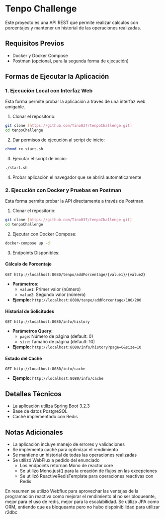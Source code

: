 # Tenpo Challenge

Este proyecto es una API REST que permite realizar cálculos con porcentajes y mantener un historial de las operaciones realizadas.

## Requisitos Previos

- Docker y Docker Compose
- Postman (opcional, para la segunda forma de ejecución)

## Formas de Ejecutar la Aplicación

### 1. Ejecución Local con Interfaz Web

Esta forma permite probar la aplicación a través de una interfaz web amigable.

1. Clonar el repositorio:
```bash
git clone [https://github.com/Tino037/tenpoChallenge.git]
cd tenpoChallenge
```

2. Dar permisos de ejecución al script de inicio:
```bash
chmod +x start.sh
```

3. Ejecutar el script de inicio:
```bash
./start.sh
```

4. Probar aplicación el navegador que se abrirá automáticamente


### 2. Ejecución con Docker y Pruebas en Postman

Esta forma permite probar la API directamente a través de Postman.

1. Clonar el repositorio:
```bash
git clone [https://github.com/Tino037/tenpoChallenge.git]
cd tenpoChallenge
```

2. Ejecutar con Docker Compose:
```bash
docker-compose up -d
```

3. Endpoints Disponibles:

#### Cálculo de Porcentaje
```
GET http://localhost:8080/tenpo/addPorcentage/{value1}/{value2}
```
- **Parámetros:**
  - `value1`: Primer valor (número)
  - `value2`: Segundo valor (número)
- **Ejemplo:** `http://localhost:8080/tenpo/addPorcentage/100/200`

#### Historial de Solicitudes
```
GET http://localhost:8080/info/history
```
- **Parámetros Query:**
  - `page`: Número de página (default: 0)
  - `size`: Tamaño de página (default: 10)
- **Ejemplo:** `http://localhost:8080/info/history?page=0&size=10`

#### Estado del Caché
```
GET http://localhost:8080/info/cache
```
- **Ejemplo:** `http://localhost:8080/info/cache`

## Detalles Técnicos

- La aplicación utiliza Spring Boot 3.2.3
- Base de datos PostgreSQL
- Caché implementado con Redis


## Notas Adicionales

- La aplicación incluye manejo de errores y validaciones
- Se implementa caché para optimizar el rendimiento
- Se mantiene un historial de todas las operaciones realizadas
- Se utilizó WebFlux a pedido del enunciado
    - Los endpoints retornan Mono de reactor.core
    - Se utilizo Mono.just() para la creación de flujos en las excepciones
    - Se utilizó ReactiveRedisTemplate para operaciones reactivas con Redis

En resumen se utilizó Webflux para aprovechar las ventajas de la programación reactiva como mejorar el rendimiento al no ser bloqueante,
mejor para el uso de redis, mejor para la escalabilidad.
Se utilizo JPA como ORM, entiendo que es bloqueante pero no hubo dispoinibilidad para utilizar r2dbc